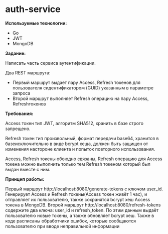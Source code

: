 # auth-service
**Используемые технологии:**

- Go
- JWT
- MongoDB

**Задание:**

Написать часть сервиса аутентификации.

Два REST маршрута:

- Первый маршрут выдает пару Access, Refresh токенов для пользователя сидентификатором (GUID) указанным в параметре запроса
- Второй маршрут выполняет Refresh операцию на пару Access, Refreshтокенов

**Требования:**

Access токен тип JWT, алгоритм SHA512, хранить в базе строго запрещено.

Refresh токен тип произвольный, формат передачи base64, хранится в базеисключительно в виде bcrypt хеша, должен быть защищен от изменения настороне клиента и попыток повторного использования.

Access, Refresh токены обоюдно связаны, Refresh операцию для Access токена можно выполнить только тем Refresh токеном который был выдан вместе с ним.

**Принцип работы:**

Первый маршрут http://localhost:8080/generate-tokens с ключом user_id. Генерирует Access и Refresh токены(Access токен живёт 1 час), и отправляет их пользователю, также сохранятся bcrypt хеш Access токена в MongoDB.
Второй маршрут http://localhost:8080/refresh-tokens содержите два ключа: user_id и refresh_token. По этим данным выдаёт пользователю новые токены, а также обновляет bcrypt хеш.
Также в коде расписаны обработчики ошибок, которые сообщаются пользователю при вводе неправильной информации